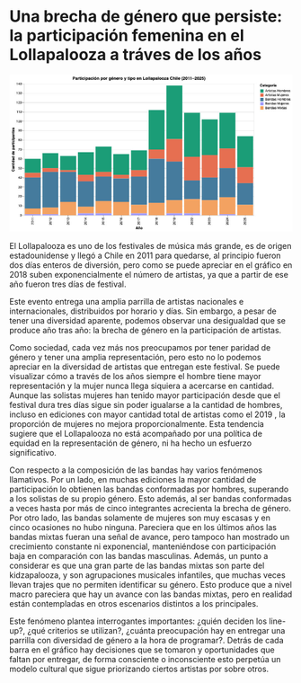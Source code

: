 # Una brecha de género que persiste: la participación femenina en el Lollapalooza a tráves de los años

![Participación por género en Lollapalooza](visualization.jpg)

El Lollapalooza es uno de los festivales de música más grande, es de origen estadounidense y llegó a Chile en 2011 para quedarse, al principio fueron dos días enteros de diversión, pero como se puede apreciar en el gráfico en 2018 suben exponencialmente el número de artistas, ya que a partir de ese año fueron tres días de festival. 

Este evento entrega una amplia parrilla de artistas nacionales e internacionales, distribuidos por horario y días. Sin embargo, a pesar de tener una diversidad aparente, podemos observar una desigualdad que se produce año tras año: la brecha de género en la participación de artistas.

Como sociedad, cada vez más nos preocupamos por tener paridad de género y tener una amplia representación, pero esto no lo podemos apreciar en la diversidad de artistas que entregan este festival. Se puede visualizar cómo a través de los años siempre el hombre tiene mayor representación y la mujer nunca llega siquiera a acercarse en cantidad. Aunque las solistas mujeres han tenido mayor participación desde que el festival dura tres días sigue sin poder igualarse a la cantidad de hombres, incluso en ediciones con mayor cantidad total de artistas como el 2019 , la proporción de mujeres no mejora proporcionalmente. Esta tendencia sugiere que el Lollapalooza no está acompañado por una política de equidad en la representación de género, ni ha hecho un esfuerzo significativo.

Con respecto a la composición de las bandas hay varios fenómenos llamativos. Por un lado, en muchas ediciones la mayor cantidad de participación lo obtienen las bandas conformadas por hombres, superando a los solistas de su propio género. Esto además, al ser bandas conformadas a veces hasta por más de cinco integrantes acrecienta la brecha de género. Por otro lado, las bandas solamente de mujeres son muy escasas y en cinco ocasiones no hubo ninguna. Pareciera que en los últimos años las bandas mixtas fueran una señal de avance, pero tampoco han mostrado un crecimiento constante ni exponencial, manteniéndose con participación baja en comparación con las bandas masculinas. Además, un punto a considerar es que una gran parte de las bandas mixtas son parte del kidzapalooza, y son agrupaciones musicales infantiles, que muchas veces llevan trajes que no permiten identificar su género. Esto produce que a nivel macro pareciera que hay un avance con las bandas mixtas, pero en realidad están contempladas en otros escenarios distintos a los principales. 

Este fenómeno plantea interrogantes importantes: ¿quién deciden los line-up?, ¿qué criterios se utilizan?, ¿cuánta preocupación hay en entregar una parrilla con diversidad de género a la hora de programar?. Detrás de cada barra en el gráfico hay decisiones que se tomaron y oportunidades que faltan por entregar, de forma consciente o inconsciente esto perpetúa un modelo cultural que sigue priorizando ciertos artistas por sobre otros. 
